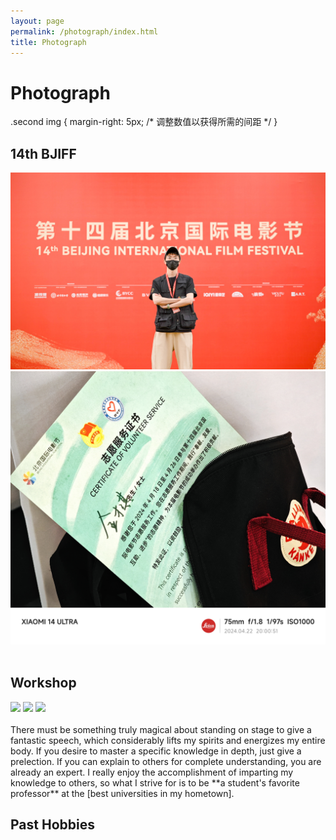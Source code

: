```yaml
---
layout: page
permalink: /photograph/index.html
title: Photograph
---
```


# Photograph

.second img {
    margin-right: 5px; /* 调整数值以获得所需的间距 */
}


## 14th BJIFF

<div class="second">
<img src="/images/14thBJIFF/14thBJIFF_1.jpg">
<img src="/images/14thBJIFF/14thBJIFF_2.jpg">
</div>

<br>

## Workshop

<div class="third">
<img src="/images/prelection1.JPG">
<img src="/images/speech1.JPG">
<img src="/images/speech3.JPG">
</div>
<br>There must be something truly magical about standing on stage to give a fantastic speech, which considerably lifts my spirits and energizes my entire body. If you desire to master a specific knowledge in depth, just give a prelection. If you can explain to others for complete understanding, you are already an expert. I really enjoy the accomplishment of imparting my knowledge to others, so what I strive for is to be **a student's favorite professor** at the [best universities in my hometown].

[best universities in my hometown]:https://www.fzu.edu.cn/


## Past Hobbies

